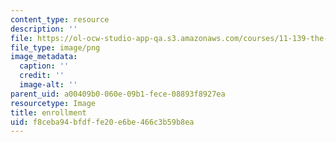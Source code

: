 ```yaml
---
content_type: resource
description: ''
file: https://ol-ocw-studio-app-qa.s3.amazonaws.com/courses/11-139-the-city-in-film-spring-2015/f8ceba94bfdffe20e6be466c3b59b8ea_13.png
file_type: image/png
image_metadata:
  caption: ''
  credit: ''
  image-alt: ''
parent_uid: a00409b0-060e-09b1-fece-08893f8927ea
resourcetype: Image
title: enrollment
uid: f8ceba94-bfdf-fe20-e6be-466c3b59b8ea
---
```

